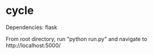 # cycle 

Dependencies: flask

From root directory, run "python run.py" and navigate to http://localhost:5000/